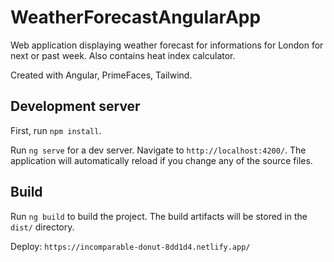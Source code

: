 # WeatherForecastAngularApp

Web application displaying weather forecast for informations for London for next or past week. Also contains heat index calculator.

Created with Angular, PrimeFaces, Tailwind.

## Development server

First, run `npm install`.

Run `ng serve` for a dev server. Navigate to `http://localhost:4200/`. The application will automatically reload if you change any of the source files.

## Build

Run `ng build` to build the project. The build artifacts will be stored in the `dist/` directory.

Deploy: `https://incomparable-donut-8dd1d4.netlify.app/`
